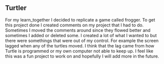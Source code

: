 ## Turtler
For my learn_together I decided to replicate a game called frogger. To get this project done I created comments on my project that I had to do. Sometimes I moved the comments around since they flowed better and sometimes I added or deleted some. I created a lot of what I wanted to but there were somethings that were out of my control. For example the screen lagged when any of the turtles moved. I think that the lag came from how Turtle is programmed or my own computer not able to keep up. I feel like this was a fun project to work on and hopefully I will add more in the future.
